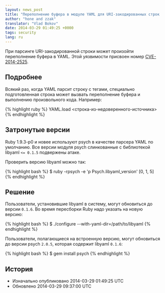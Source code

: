 ```yaml
---
layout: news_post
title: "Переполнение буфера в модуле YAML для URI-закодированных строк (CVE-2014-2525)"
author: "hone and zzak"
translator: "Vlad Bokov"
date: 2014-03-29 01:49:25 +0000
tags: security
lang: ru
---
```


При парсинге URI-закодированной строки может произойти переполнение буфера в YAML.
Этой уязвимости присвоен номер
[CVE-2014-2525](http://www.ocert.org/advisories/ocert-2014-003.html).

## Подробнее

Всякий раз, когда YAML парсит строку с тегами, специально подготовленная строка может
вызвать переполнение буфера и выполнению произвольного кода.
Например:

{% highlight ruby %}
YAML.load <строка-из-недоверенного-источника>
{% endhighlight %}

## Затронутые версии

Ruby 1.9.3-p0 и новее используют psych в качестве парсера YAML по умолчанию.
Все версии модуля psych слинкованные с библиотекой libyaml `<= 0.1.5` подвержены атаке.

Проверить версию libyaml можно так:

{% highlight bash %}
$ ruby -rpsych -e 'p Psych.libyaml_version'
[0, 1, 5]
{% endhighlight %}

## Решение

Пользователи, установившие libyaml в систему, могут обновиться до версии `0.1.6`.
Во время пересборки Ruby надо указать на новую версию:

{% highlight bash %}
$ ./configure --with-yaml-dir=/path/to/libyaml
{% endhighlight %}

Пользователи, полагающиеся на встроенную версию, могут обновиться до версии
psych `2.0.5`, которая содержит libyaml `0.1.6`:

{% highlight bash %}
$ gem install psych
{% endhighlight %}

## История

* Изначально опубликовано 2014-03-29 01:49:25 UTC
* Обновлено 2014-03-29 09:37:00 UTC
